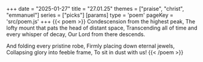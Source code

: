 +++
date = "2025-01-27"
title = "27.01.25"
themes = ["praise", "christ", "emmanuel"]
series = ["picks"]
[params]
  type = 'poem'
  pageKey = 'src/poem.js'
+++
{{< poem >}}
Condescension from the highest peak,
The lofty mount that pats the head of distant space,
Transcending all of time and every whisper of decay,
Our Lord from there descends.

And folding every pristine robe,
Firmly placing down eternal jewels,
Collapsing glory into feeble frame,
To sit in dust with us!
{{< /poem >}}